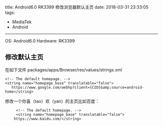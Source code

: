 title: Android6.0 RK3399 修改浏览器默认主页
date: 2018-03-31 23:33:05
tags: 
- MediaTek
- Android

---

OS: Android6.0
Hardware: RK3399

## 修改默认主页
在如下文件
packages/apps/Browser/res/values/strings.xml 
 ```
<!-- The default homepage. --> 
<string name="homepage_base" translatable="false"> 
    https://www.google.com/webhp?client={CID}&amp;source=android-home</string> 
 ```

修改一个你喜（tao）欢（yan）的主页比如百度： 
```
     <!-- The default homepage. --> 
     <string name="homepage_base" translatable="false"> 
    https://www.baidu.com/</string> 
```